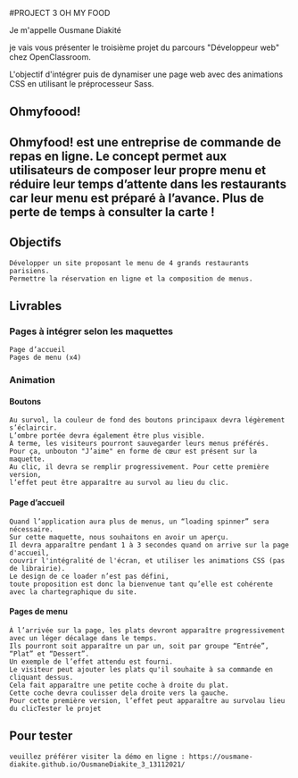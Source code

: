 


#PROJECT 3 OH MY FOOD<br>

                                                                                             
<p>Je m'appelle Ousmane Diakité</p>
<p>je vais vous présenter le troisième projet du parcours "Développeur web" chez OpenClassroom.</p> 
<p>L'objectif d'intégrer puis de dynamiser une page web avec des animations CSS en utilisant le préprocesseur Sass.</p>

<h2>Ohmyfoood!<h2>
Ohmyfood! est une entreprise de commande de repas en ligne. Le concept permet aux utilisateurs de composer leur propre menu et réduire leur temps d’attente dans les restaurants car leur menu est préparé à l’avance. Plus de perte de temps à consulter la carte !

<h2>Objectifs</h2>

    Développer un site proposant le menu de 4 grands restaurants parisiens.
    Permettre la réservation en ligne et la composition de menus.
    
<h2>Livrables</h2>
<h3>Pages à intégrer selon les maquettes</h3>

    Page d’accueil
    Pages de menu (x4)

<h3>Animation</h3>

<h4>Boutons</h4>

    Au survol, la couleur de fond des boutons principaux devra légèrement s’éclaircir. 
    L’ombre portée devra également être plus visible.
    À terme, les visiteurs pourront sauvegarder leurs menus préférés. 
    Pour ça, unbouton "J’aime" en forme de cœur est présent sur la maquette.
    Au clic, il devra se remplir progressivement. Pour cette première version, 
    l’effet peut être apparaître au survol au lieu du clic.

<h4>Page d’accueil</h4>

    Quand l’application aura plus de menus, un “loading spinner” sera nécessaire.
    Sur cette maquette, nous souhaitons en avoir un aperçu.
    Il devra apparaître pendant 1 à 3 secondes quand on arrive sur la page d'accueil,
    couvrir l'intégralité de l'écran, et utiliser les animations CSS (pas de librairie). 
    Le design de ce loader n’est pas défini,
    toute proposition est donc la bienvenue tant qu’elle est cohérente avec la chartegraphique du site.

<h4>Pages de menu</h4>

    À l’arrivée sur la page, les plats devront apparaître progressivement avec un léger décalage dans le temps.
    Ils pourront soit apparaître un par un, soit par groupe “Entrée”, “Plat” et “Dessert”.
    Un exemple de l’effet attendu est fourni.
    Le visiteur peut ajouter les plats qu'il souhaite à sa commande en cliquant dessus. 
    Cela fait apparaître une petite coche à droite du plat.
    Cette coche devra coulisser dela droite vers la gauche.
    Pour cette première version, l’effet peut apparaître au survolau lieu du clicTester le projet

<h2>Pour tester</h2>

    veuillez préférer visiter la démo en ligne : https://ousmane-diakite.github.io/OusmaneDiakite_3_13112021/
 

